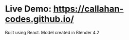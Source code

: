 <h1>Live Demo: <a href="https://callahan-codes.github.io/">https://callahan-codes.github.io/</a></h1>
<p>Built using React. Model created in Blender 4.2</p>
